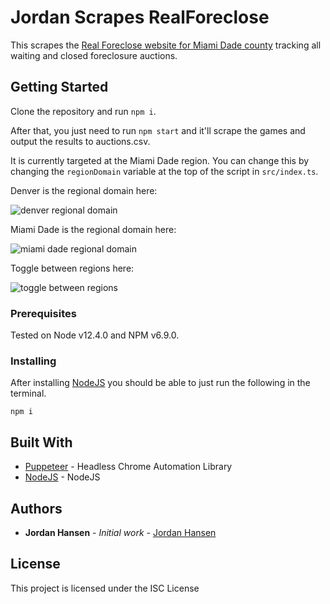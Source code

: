 # Jordan Scrapes RealForeclose

This scrapes the [Real Foreclose website for Miami Dade county](https://www.miamidade.realforeclose.com) tracking all waiting and closed foreclosure auctions.

## Getting Started

Clone the repository and run `npm i`. 

After that, you just need to run `npm start` and it'll scrape the games and output the results to auctions.csv.

It is currently targeted at the Miami Dade region. You can change this by changing the `regionDomain` variable at the top of the script in `src/index.ts`.

Denver is the regional domain here:

![denver regional domain](https://i.imgur.com/hLZdkEJ.png)

Miami Dade is the regional domain here:

![miami dade regional domain](https://i.imgur.com/nZQD7Xb.png)

Toggle between regions here:

![toggle between regions](https://i.imgur.com/P5DQ68b.png)

### Prerequisites

Tested on Node v12.4.0 and NPM v6.9.0.

### Installing

After installing [NodeJS](https://nodejs.org/en/) you should be able to just run the following in the terminal.

```
npm i
```

## Built With

* [Puppeteer](https://github.com/GoogleChrome/puppeteer) - Headless Chrome Automation Library
* [NodeJS](https://nodejs.org/en/) - NodeJS

## Authors

* **Jordan Hansen** - *Initial work* - [Jordan Hansen](https://github.com/aarmora)


## License

This project is licensed under the ISC License
